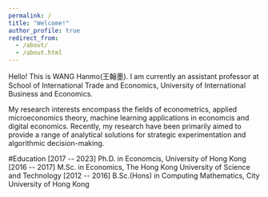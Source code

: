 ```yaml
---
permalink: /
title: "Welcome!"
author_profile: true
redirect_from: 
  - /about/
  - /about.html
---
```


Hello! This is WANG Hanmo(王翰墨). I am currently an assistant professor at School of International Trade and Economics, University of International Business and Economics. 

My research interests encompass the fields of econometrics, applied microeconomics theory, machine learning applications in economcis and digital economics. Recently, my research have been primarily aimed to provide a range of analytical solutions for strategic experimentation and algorithmic decision-making.

#Education
[2017 -- 2023] Ph.D. in Economcis, University of Hong Kong
[2016 -- 2017] M.Sc. in Economics, The Hong Kong University of Science and Technology
[2012 -- 2016] B.Sc.(Hons) in Computing Mathematics, City University of Hong Kong
